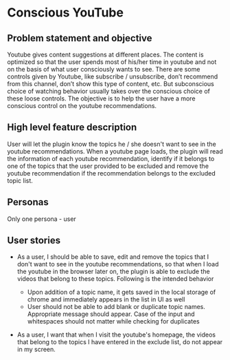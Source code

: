 # Conscious YouTube

## Problem statement and objective
Youtube gives content suggestions at different places. The content is optimized so that the user spends most of his/her time in youtube and not on the basis of what user consciously wants to see. There are some controls given by Youtube, like subscribe / unsubscribe, don’t recommend from this channel, don’t show this type of content, etc. But subconscious choice of watching behavior usually takes over the conscious choice of these loose controls. The objective is to help the user have a more conscious control on the youtube recommendations.

## High level feature description
User will let the plugin know the topics he / she doesn't want to see in the youtube recommendations. When a youtube page loads, the plugin will read the information of each youtube recommendation, identify if it belongs to one of the topics that the user provided to be excluded and remove the youtube recommendation if the recommendation belongs to the excluded topic list.

## Personas
Only one persona - user

## User stories
* As a user, I should be able to save, edit and remove the topics that I don't want to see in the youtube recommendations, so that when I load the youtube in the browser later on, the plugin is able to exclude the videos that belong to these topics.
Following is the intended behavior
    * Upon addition of a topic name, it gets saved in the local storage of chrome and immediately appears in the list in UI as well
    * User should not be able to add blank or duplicate topic names. Appropriate message should appear. Case of the input and whitespaces should not matter while checking for duplicates

* As a user, I want that when I visit the youtube's homepage, the videos that belong to the topics I have entered in the exclude list, do not appear in my screen.
